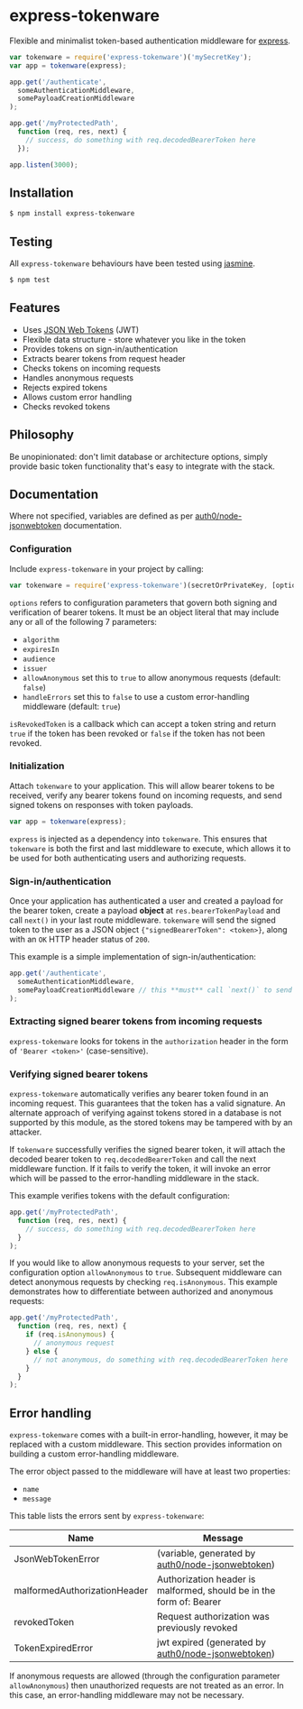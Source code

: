 # express-tokenware

Flexible and minimalist token-based authentication middleware for [express](http://expressjs.com/).

```javascript
var tokenware = require('express-tokenware')('mySecretKey');
var app = tokenware(express);

app.get('/authenticate',
  someAuthenticationMiddleware,
  somePayloadCreationMiddleware
);

app.get('/myProtectedPath',
  function (req, res, next) {
    // success, do something with req.decodedBearerToken here
  });

app.listen(3000);
```

## Installation

```bash
$ npm install express-tokenware
```

## Testing

All `express-tokenware` behaviours have been tested using [jasmine](https://www.npmjs.com/package/jasmine).

```bash
$ npm test
```

## Features

* Uses [JSON Web Tokens](https://tools.ietf.org/html/rfc7519) (JWT)
* Flexible data structure - store whatever you like in the token
* Provides tokens on sign-in/authentication
* Extracts bearer tokens from request header
* Checks tokens on incoming requests
* Handles anonymous requests
* Rejects expired tokens
* Allows custom error handling
* Checks revoked tokens

## Philosophy

Be unopinionated: don't limit database or architecture options, simply provide basic token functionality that's easy to integrate with the stack.

## Documentation

Where not specified, variables are defined as per [auth0/node-jsonwebtoken](https://github.com/auth0/node-jsonwebtoken) documentation.

### Configuration
Include `express-tokenware` in your project by calling:

```javascript
var tokenware = require('express-tokenware')(secretOrPrivateKey, [options, isRevokedToken]);
```

`options` refers to configuration parameters that govern both signing and verification of bearer tokens. It must be an object literal that may include any or all of the following 7 parameters:

* `algorithm`
* `expiresIn`
* `audience`
* `issuer`
* `allowAnonymous` set this to `true` to allow anonymous requests (default: `false`)
* `handleErrors` set this to `false` to use a custom error-handling middleware (default: `true`)

`isRevokedToken` is a callback which can accept a token string and return `true` if the token has been revoked or `false` if the token has not been revoked.

### Initialization

Attach `tokenware` to your application. This will allow bearer tokens to be received, verify any bearer tokens found on incoming requests, and send signed tokens on responses with token payloads.

```javascript
var app = tokenware(express);
```

`express` is injected as a dependency into `tokenware`. This ensures that `tokenware` is both the first and last middleware to execute, which allows it to be used for both authenticating users and authorizing requests.

### Sign-in/authentication
Once your application has authenticated a user and created a payload for the bearer token, create a payload **object** at `res.bearerTokenPayload` and call `next()` in your last route middleware. `tokenware` will send the signed token to the user as a JSON object `{"signedBearerToken": <token>}`, along with an `OK` HTTP header status of `200`.

This example is a simple implementation of sign-in/authentication:

```javascript
app.get('/authenticate',
  someAuthenticationMiddleware,
  somePayloadCreationMiddleware // this **must** call `next()` to send a signed token
);
```

### Extracting signed bearer tokens from incoming requests

`express-tokenware` looks for tokens in the `authorization` header in the form of `'Bearer <token>'` (case-sensitive).

### Verifying signed bearer tokens

`express-tokenware` automatically verifies any bearer token found in an incoming request. This guarantees that the token has a valid signature. An alternate approach of verifying against tokens stored in a database is not supported by this module, as the stored tokens may be tampered with by an attacker.

If `tokenware` successfully verifies the signed bearer token, it will attach the decoded bearer token to `req.decodedBearerToken` and call the next middleware function. If it fails to verify the token, it will invoke an error which will be passed to the error-handling middleware in the stack.

This example verifies tokens with the default configuration:

```javascript
app.get('/myProtectedPath',
  function (req, res, next) {
    // success, do something with req.decodedBearerToken here
  }
);
```
If you would like to allow anonymous requests to your server, set the configuration option `allowAnonymous` to `true`. Subsequent middleware can detect anonymous requests by checking `req.isAnonymous`. This example demonstrates how to differentiate between authorized and anonymous requests:

```javascript
app.get('/myProtectedPath',
  function (req, res, next) {
    if (req.isAnonymous) {
      // anonymous request
    } else {
      // not anonymous, do something with req.decodedBearerToken here
    }
  }
);
```

## Error handling

`express-tokenware` comes with a built-in error-handling, however, it may be replaced with a custom middleware. This section provides information on building a custom error-handling middleware.

The error object passed to the middleware will have at least two properties:

* `name`
* `message`

This table lists the errors sent by `express-tokenware`:

Name|Message
---|---
JsonWebTokenError|(variable, generated by [auth0/node-jsonwebtoken](https://github.com/auth0/node-jsonwebtoken))
malformedAuthorizationHeader|Authorization header is malformed, should be in the form of: Bearer <token>
revokedToken|Request authorization was previously revoked
TokenExpiredError|jwt expired (generated by [auth0/node-jsonwebtoken](https://github.com/auth0/node-jsonwebtoken))

If anonymous requests are allowed (through the configuration parameter `allowAnonymous`) then unauthorized requests are not treated as an error. In this case, an error-handling middleware may not be necessary.